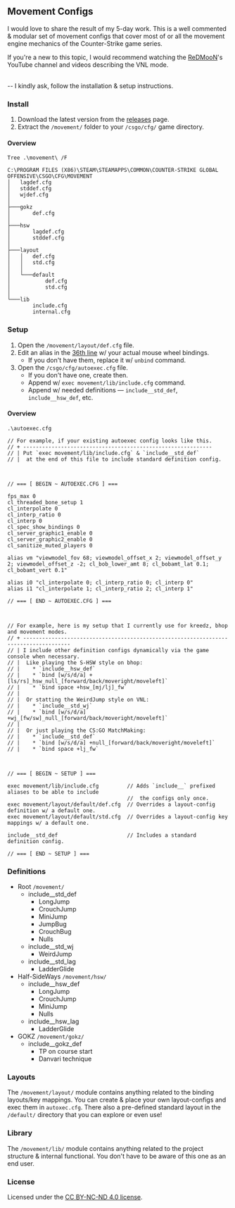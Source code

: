 [latest-release]: https://github.com/anominy/movement/releases/latest
[layout-def_36th]: https://github.com/anominy/movement/blob/main/layout/def.cfg#L36
[redmoon-youtube]: https://www.youtube.com/@ReDMooNTVV

## Movement Configs
I would love to share the result of my 5-day work.
This is a well commented & modular set of movement
configs that cover most of or all the movement engine
mechanics of the Counter-Strike game series.

If you're a new to this topic, I would recommend watching
the [ReDMooN][redmoon-youtube]'s YouTube channel and videos
describing the VNL mode.

<br>
-- I kindly ask, follow the installation & setup instructions.


### Install
1. Download the latest version from the [releases][latest-release] page.
2. Extract the `/movement/` folder to your `/csgo/cfg/` game directory.

#### Overview
```shell
Tree .\movement\ /F
```
```text
C:\PROGRAM FILES (X86)\STEAM\STEAMAPPS\COMMON\COUNTER-STRIKE GLOBAL OFFENSIVE\CSGO\CFG\MOVEMENT
│   lagdef.cfg
│   stddef.cfg
│   wjdef.cfg
│
├───gokz
│       def.cfg
│
├───hsw
│       lagdef.cfg
│       stddef.cfg
│
├───layout
│   │   def.cfg
│   │   std.cfg
│   │
│   └───default
│           def.cfg
│           std.cfg
│
└───lib
        include.cfg
        internal.cfg
```


### Setup
1. Open the `/movement/layout/def.cfg` file.
2. Edit an alias in the [36th line][layout-def_36th] w/ your actual mouse wheel bindings.
    * If you don't have them, replace it w/ `unbind` command.
3. Open the `/csgo/cfg/autoexec.cfg` file.
    * If you don't have one, create then.
    * Append w/ `exec movement/lib/include.cfg` command.
    * Append w/ needed definitions — `include__std_def`, `include__hsw_def`, etc.

#### Overview
```shell
.\autoexec.cfg
```
```text
// For example, if your existing autoexec config looks like this.
// + ------------------------------------------------------------
// | Put `exec movement/lib/include.cfg` & `include__std_def`
// |  at the end of this file to include standard definition config.



// === [ BEGIN ~ AUTOEXEC.CFG ] ===

fps_max 0
cl_threaded_bone_setup 1
cl_interpolate 0
cl_interp_ratio 0
cl_interp 0
cl_spec_show_bindings 0
cl_server_graphic1_enable 0
cl_server_graphic2_enable 0
cl_sanitize_muted_players 0

alias vm "viewmodel_fov 68; viewmodel_offset_x 2; viewmodel_offset_y 2; viewmodel_offset_z -2; cl_bob_lower_amt 8; cl_bobamt_lat 0.1; cl_bobamt_vert 0.1"

alias i0 "cl_interpolate 0; cl_interp_ratio 0; cl_interp 0"
alias i1 "cl_interpolate 1; cl_interp_ratio 2; cl_interp 1"

// === [ END ~ AUTOEXEC.CFG ] ===



// For example, here is my setup that I currently use for kreedz, bhop and movement modes.
// + -------------------------------------------------------------------------------------
// | I include other definition configs dynamically via the game console when necessary.
// |  Like playing the S-HSW style on bhop:
// |    * `include__hsw_def`
// |    * `bind [w/s/d/a] +[ls/rs]_hsw_null_[forward/back/moveright/moveleft]`
// |    * `bind space +hsw_[mj/lj]_fw`
// |
// |  Or statting the WeirdJump style on VNL:
// |    * `include__std_wj`
// |    * `bind [w/s/d/a] +wj_[fw/sw]_null_[forward/back/moveright/moveleft]`
// |
// |  Or just playing the CS:GO MatchMaking:
// |    * `include__std_def`
// |    * `bind [w/s/d/a] +null_[forward/back/moveright/moveleft]`
// |    * `bind space +lj_fw`



// === [ BEGIN ~ SETUP ] ===

exec movement/lib/include.cfg         // Adds `include__` prefixed aliases to be able to include
                                      //  the configs only once.
exec movement/layout/default/def.cfg  // Overrides a layout-config definition w/ a default one.
exec movement/layout/default/std.cfg  // Overrides a layout-config key mappings w/ a default one.

include__std_def                      // Includes a standard definition config.

// === [ END ~ SETUP ] ===
```


### Definitions
* Root `/movement/`
  * include__std_def
    * LongJump
    * CrouchJump
    * MiniJump
    * JumpBug
    * CrouchBug
    * Nulls
  * include__std_wj
    * WeirdJump
  * include__std_lag
    * LadderGlide
* Half-SideWays `/movement/hsw/`
  * include__hsw_def
    * LongJump
    * CrouchJump
    * MiniJump
    * Nulls
  * include__hsw_lag
    * LadderGlide
* GOKZ `/movement/gokz/`
  * include__gokz_def
    * TP on course start
    * Danvari technique
    

### Layouts
The `/movement/layout/` module contains anything related
to the binding layouts/key mappings. You can create & place
your own layout-configs and exec them in `autoxec.cfg`.
There also a pre-defined standard layout in the `/default/`
directory that you can explore or even use!


### Library
The `/movement/lib/` module contains anything related to the
project structure & internal functional. You don't have to be
aware of this one as an end user.


### License
Licensed under the [CC BY-NC-ND 4.0 license](./LICENSE).
